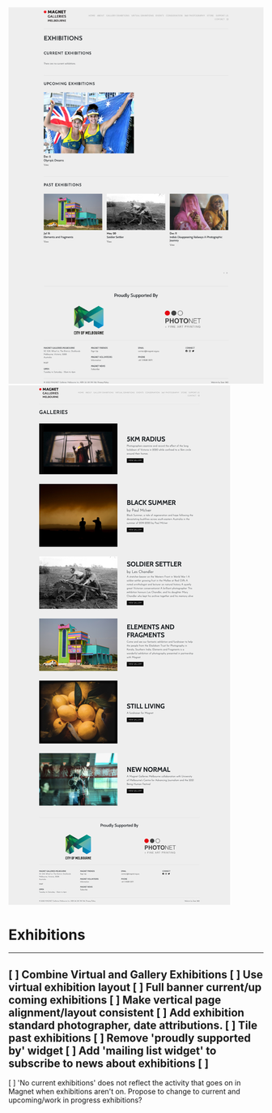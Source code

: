![](2021-11-27-12-38-13.png)
![](2021-11-27-13-11-31.png)

# Exhibitions
---------
[ ] Combine Virtual and Gallery Exhibitions
[ ] Use virtual exhibition layout
[ ] Full banner current/up coming exhibitions
[ ] Make vertical page alignment/layout consistent
[ ] Add exhibition standard photographer, date attributions.
[ ] Tile past exhibitions
[ ] Remove 'proudly supported by' widget
[ ] Add 'mailing list widget' to subscribe to news about exhibitions
[ ]
---------
[ ] 'No current exhibitions' does not reflect the activity that goes on in Magnet when exhibitions aren't on. Propose to change to current and upcoming/work in progress exhibitions?